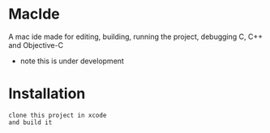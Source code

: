 # MacIde
A mac ide made for editing, building, running the project, debugging C, C++ and Objective-C 

- note this is under development

# Installation
```
clone this project in xcode 
and build it
```
